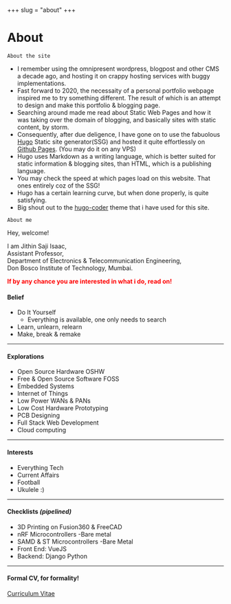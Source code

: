 +++ 
slug = "about"
+++

# About 
```
About the site
```

- I remember using the omnipresent wordpress, blogpost and other CMS a decade ago, and hosting it on crappy hosting services with buggy implementations.   
- Fast forward to 2020, the necessaity of a personal portfolio webpage inspired me to try something different. The result of which is an attempt to design and make this portfolio & blogging page.  
- Searching around made me read about Static Web Pages and how it was taking over the domain of blogging, and basically sites with static content, by storm.  
- Consequently, after due deligence, I have gone on to use the fabuolous [Hugo](https://gohugo.io/) Static site generator(SSG) and hosted it quite effortlessly on [Github Pages](https://pages.github.com/). (You may do it on any VPS)
- Hugo uses Markdown as a writing language, which is better suited for static information & blogging sites, than HTML, which is a publishing language.
- You may check the speed at which pages load on this website. That ones entirely coz of the SSG!
- Hugo has a certain learning curve, but when done properly, is quite satisfying.
- Big shout out to the [hugo-coder](https://github.com/luizdepra/hugo-coder/) theme that i have used for this site.
 
```
About me
```
Hey, welcome!

I am Jithin Saji Isaac,  
Assistant Professor,  
Department of Electronics & Telecommunication Engineering,  
Don Bosco Institute of Technology, Mumbai.
 
 <span style="color:red"> **If by any chance you are interested in what i do, read on!** </span>

 
 #### Belief

- Do It Yourself
  - Everything is available, one only needs to search
- Learn, unlearn, relearn
- Make, break & remake
---
 
 #### Explorations
 
* Open Source Hardware OSHW
* Free & Open Source Software FOSS
* Embedded Systems
* Internet of Things
* Low Power WANs & PANs
* Low Cost Hardware Prototyping
* PCB Designing 
* Full Stack Web Development
* Cloud computing
 ---
 #### Interests
 
* Everything Tech
* Current Affairs 
* Football
* Ukulele :) 
---
 #### Checklists *(pipelined)*

* 3D Printing on Fusion360 & FreeCAD
* nRF Microcontrollers -Bare metal
* SAMD & ST Microcontrollers -Bare Metal 
* Front End: VueJS
* Backend: Django Python
 ---
 #### Formal CV, for formality!
 
[Curriculum Vitae](/files/JithinIsaac_CV.pdf)